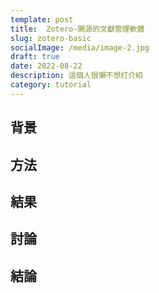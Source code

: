 ```yaml
---
template: post
title:  Zotero-開源的文獻管理軟體
slug: zotero-basic
socialImage: /media/image-2.jpg
draft: true
date: 2022-08-22
description: 這個人很懶不想打介紹
category: tutorial
---
```


## 背景

## 方法

## 結果

## 討論

## 結論
 
